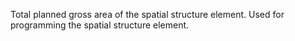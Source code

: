 Total planned gross area of the spatial structure element. Used for programming the spatial structure element.
